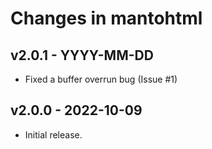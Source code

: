 Changes in mantohtml
====================


v2.0.1 - YYYY-MM-DD
-------------------

- Fixed a buffer overrun bug (Issue #1)


v2.0.0 - 2022-10-09
-------------------

- Initial release.
